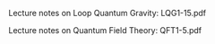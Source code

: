 
Lecture notes on Loop Quantum Gravity: LQG1-15.pdf

Lecture notes on Quantum Field Theory: QFT1-5.pdf
